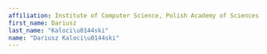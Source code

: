 ```yaml
---
affiliation: Institute of Computer Science, Polish Academy of Sciences
first_name: Dariusz
last_name: "Kaloci\u0144ski"
name: "Dariusz Kaloci\u0144ski"
---
```

